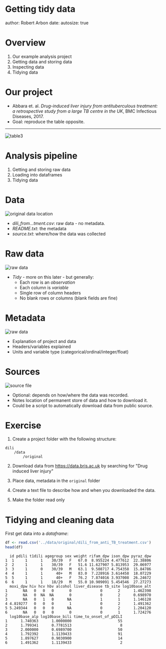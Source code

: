 Getting tidy data
========================================================
author: Robert Arbon
date: 
autosize: true

Overview
========================================================
1. Our example analysis project
2. Getting data and storing data
3. Inspecting data
4. Tidying data

Our project
========================================================

* Abbara et. al. *Drug-induced liver injury from antituberculous treatment: a retrospective study from a large TB centre in the UK*, BMC Infectious Diseases, 2017.
* Goal: reproduce the table opposite. 

***

![table3](getting-data-figure/table3.png)

Analysis pipeline
========================================================

1. Getting and storing raw data
5. Loading into dataframes
1. Tidying data


Data
========================================================

![original data location](getting-data-figure/file-system-original.png)

* *dili_from...tment.csv*: raw data - no metadata. 
* *README.txt*: the metadata
* *source.txt*: where/how the data was collected


Raw data
========================================================

![raw data](getting-data-figure/raw-data.png)

* *Tidy* - more on this later - but generally: 
  * Each row is an *observation*
  * Each column is *variable*
  * Single row of column headers
  * No blank rows or columns (blank fields are fine)

Metadata
========================================================

![raw data](getting-data-figure/readme.png)

* Explanation of project and data  
* Headers/variables explained
* Units and variable type (categorical/ordinal/integer/float)

Sources
========================================================

![source file](getting-data-figure/source.png)

* Optional: depends on how/where the data was recorded. 
* Notes location of permanent store of data and how to download it. 
* Could be a script to automatically download data from public source. 

Exercise
========================================================


1. Create a project folder with the following structure: 

  ```
  dili
      /data
          /original
  ```

2. Download data from https://data.bris.ac.uk by searching for "Drug induced liver injury"

3. Place data, metadata in the `original` folder 
4. Create a text file to describe how and when you downloaded the data. 
5. Make the folder read only

Tidying and cleaning data
========================================================

First get data into a *dataframe*:


```r
df <- read.csv('../data/original/dili_from_anti_TB_treatment.csv')
head(df)
```

```
  id pdili t1dili agegroup sex weight rifam_dpw ison_dpw pyraz_dpw
1  1     1      1    30/39   F   67.0  8.955224 4.477612  22.38806
2  2     1      1    30/39   F   51.6 11.627907 5.813953  29.06977
3  3     1      0    30/39   M   63.1  9.508717 4.754358  15.84786
4  4     1      1      40+   M   83.0  7.228916 3.614458  18.07229
5  5     1      1      40+   F   76.2  7.874016 3.937008  26.24672
6  6     1      1    18/29   M   55.0 10.909091 5.454546  27.27273
  moxi_dpw hiv hcv hbv alcohol liver_disease tb_site log10base_alt
1       NA   0   0   0       0             0       2      1.462398
2       NA   0  NA  NA       0             0       2      0.698970
3       NA   0   1   0      NA             1       1      1.146128
4 4.819277   0   0   0       1             0       2      1.491362
5 5.249344   0   0   0      NA             0       2      1.204120
6       NA   0   0   0       0             0       1      1.724276
  log10base_alp log10base_bili time_to_onset_of_pDILI
1      1.740363      1.0000000                     55
2      1.799341      0.7781513                      8
3      2.000000      0.6989700                     50
4      1.792392      1.1139433                     91
5      1.897627      0.9030900                     14
6      1.491362      1.1139433                      2
```

